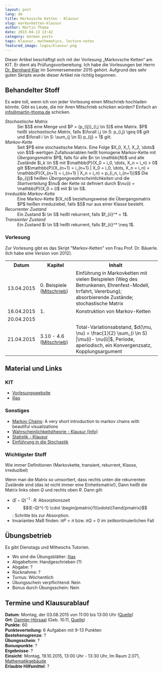 ```yaml
---
layout: post
lang: de
title: Markovsche Ketten - Klausur
slug: markovketten-klausur
author: Martin Thoma
date: 2015-04-13 13:42
category: German posts
tags: Klausur, mathematics, lecture-notes
featured_image: logos/klausur.png
---
```

<div class="info">Dieser Artikel beschäftigt sich mit der Vorlesung &bdquo;Markovsche Ketten&ldquo; am KIT. Er dient als Prüfungsvorbereitung. Ich habe die Vorlesungen bei Herrn <a href="http://www.math.kit.edu/stoch/~klar/de">Dr. Bernhard Klar</a> im Sommersemester 2015 gehört. Aufgrund des sehr guten Skripts wurde dieser Artikel nie richtig begonnen.</div>

## Behandelter Stoff

Es wäre toll, wenn ich von jeder Vorlesung einen Mitschrieb hochladen könnte.
Gibt es Leute, die mir ihren Mitschrieb schicken würden? Einfach an info@martin-thoma.de schicken.

<dl>
    <dt><dfn>Stochastische Matrix</dfn></dt>
    <dd>Sei $S$ eine Menge und $P = (p_{ij})_{i,j \in S}$ eine Matrix. $P$ heißt <i>stochastische Matrix</i>, falls $\forall i,j \in S: p_{i,j} \geq 0$ gilt und $\forall i \in S: \sum_{j \in S} p_{ij} = 1$ gilt.</dd>
    <dt><dfn>Markov-Kette</dfn></dt>
    <dd>Seit $P$ eine stochastische Matrix. Eine Folge $X_0, X_1, X_2, \dots$ von $S$-wertigen Zufallsvariablen heißt homogene Markov-Kette mit <dfn>Übergangsmatrix</dfn> $P$, falls für alle $n \in \mathbb{N}$ und alle Zustände $i_k \in S$ mit $\mathbb{P}(X_0 = i_0, \dots, X_n = i_n) > 0$ gilt
    $$\mathbb{P}(X_{n+1} = i_{n+1} | X_0 = i_0, \dots, X_n = i_n) = \mathbb{P}(X_{n+1} = i_{n+1} | X_n = i_n) = p_{i_n, i_{n+1}}$$
    Die $p_{ij}$ heißen <dfn>Übergangswahrscheinlichkeiten</dfn> und die <dfn>Startverteilung</dfn> $\nu$ der Kette ist definiert durch $\nu(i) = \mathbb{P}(X_0 = i)$ mit $i \in S$.</dd>
    <dt><dfn>Irreduzible Markov-Kette</dfn></dt>
    <dd>Eine Markov-Kette $(X_n)$ beziehungsweise die Übergangsmatrix $P$ heißen irreduziebel, falls $S$ nur aus einer Klasse besteht.</dd>
    <dt><dfn>Recurrenter Zustand</dfn></dt>
    <dd>Ein Zustand $i \in S$ heißt rekurrent, falls $f_{ii}^* = 1$.</dd>
    <dt><dfn>Transienter Zustand</dfn></dt>
    <dd>Ein Zustand $i \in S$ heißt rekurrent, falls $f_{ii}^* \neq 1$.</dd>
</dl>


### Vorlesung

Zur Vorlesung gibt es das Skript "Markov-Ketten" von Frau Prof. Dr. Bäuerle.
(Ich habe eine Version von 2012).

<table>
<tr>
    <th>Datum</th>
    <th>Kapitel</th>
    <th>Inhalt</th>
</tr>
<tr>
<td>13.04.2015</td>
<td>0. Beispiele (<a href="//martin-thoma.com/pdf/markovketten-2015-04-13.pdf">Mitschrieb</a>)</td>
<td>Einführung in Markovketten mit vielen Beispielen (Weg des Betrunkenen, Ehrenfest-Modell, Irrfahrt, Vererbung); absorbierende Zustände; stochastische Matrix</td>
</tr>
<tr>
  <td>16.04.2015</td>
  <td>1. </td>
  <td>Konstruktion von Markov-Ketten</td>
</tr>
<tr>
  <td>20.04.2015</td>
  <td></td>
  <td></td>
</tr>
<tr>
  <td>21.04.2015</td>
  <td>3.10 - 4.6 (<a href="//martin-thoma.com/pdf/markovketten-2015-05-21.pdf">Mitschrieb</a>)</td>
  <td>Total-Variationsabstand, $d(\mu, \nu) = \frac{1}{2} \sum_{i \in S} |\mu(i)- \nu(i)|$, Periode, aperiodisch, ein Konvergenzsatz, Kopplungsargument</td>
</tr>
</table>

## Material und Links

### KIT

* [Vorlesungswebsite](http://www.math.kit.edu/stoch/lehre/mk2015s/de)
* [Ilias](https://ilias.studium.kit.edu/goto_produktiv_crs_411041.html)

### Sonstiges

* [Markov Chains](http://setosa.io/blog/2014/07/26/markov-chains/): A very short introduction to markov chains with beautiful visualizations
* [Wahrscheinlichkeitstheorie - Klausur (Info)](https://martin-thoma.com/wt-klausur/)
* [Statistik - Klausur](https://martin-thoma.com/statistik-vorlesung/)
* [Einführung in die Stochastik](https://martin-thoma.com/einfuhrung-in-die-stochastik/)

### Wichtigster Stoff

Wie immer Definitionen (Markovkette, transient, rekurrent, Klasse, irreduzibel)

Wenn man die Matrix so umsortiert, dass rechts unten die rekurrenten Zustände
sind (das ist nicht immer eine Einheitsmatrix!), Dann heißt die Matrix links
oben $Q$ und rechts oben $R$. Dann gilt:

* $(E-Q)^{-1} \cdot R$: Absorptionszeit
* $$(E-Q)^{-1} \cdot \begin{pmatrix}1\\\vdots\\1\end{pmatrix}$$: Schritte bis zur Absorption.
* Invariantes Maß finden: $\pi P = \pi$ bzw. $\pi Q = 0$ im zeitkontinuierlichen Fall

## Übungsbetrieb

Es gibt Dienstags und Mittwochs Tutorien.

* Wo sind die Übungsblätter: [Ilias](https://ilias.studium.kit.edu/goto_produktiv_fold_411044.html)
* Abgabeform: Handgeschrieben (?)
* Abgabe: ?
* Rücknahme: ?
* Turnus: Wöchentlich
* Übungsschein verpflichtend: Nein
* Bonus durch Übungsschein: Nein

## Termine und Klausurablauf

**Datum**: Montag, der 03.08.2015 von 11:00 bis 13:00 Uhr ([Quelle](http://www.math.kit.edu/stoch/lehre/mk2015s/event/mk-klausur/))<br/>
**Ort**: [Daimler-Hörsaal](http://www.kithub.de/map/2086) (Geb. 10.11, [Quelle](http://www.math.kit.edu/stoch/lehre/mk2015s/event/mk-klausur/))<br/>
**Punkte**: 60<br/>
**Punkteverteilung**: 6 Aufgaben mit 9-13 Punkten<br/>
**Bestehensgrenze**: ?<br/>
**Übungsschein**: ?<br/>
**Bonuspunkte**: ?<br/>
**Ergebnisse**: ?<br/>
**Einsicht**: Montag, 19.10.2015, 13:00 Uhr - 13:30 Uhr, Im Raum 2.071, [Mathematikgebäude](https://www.kithub.de/map/2133)<br/>
**Erlaubte Hilfsmittel**: ?
